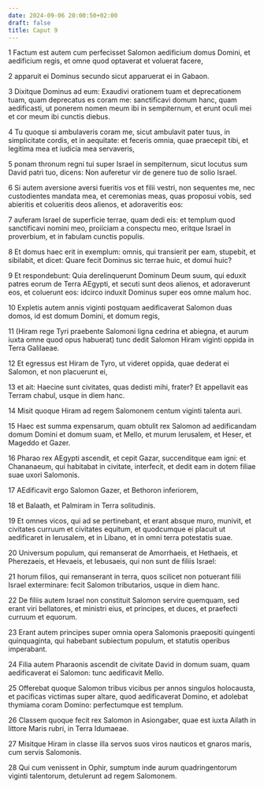 ```yaml
---
date: 2024-09-06 20:00:50+02:00
draft: false
title: Caput 9
---
```





1 Factum est autem cum perfecisset Salomon aedificium domus Domini, et aedificium regis, et omne quod optaverat et voluerat facere,

2 apparuit ei Dominus secundo sicut apparuerat ei in Gabaon.

3 Dixitque Dominus ad eum: Exaudivi orationem tuam et deprecationem tuam, quam deprecatus es coram me: sanctificavi domum hanc, quam aedificasti, ut ponerem nomen meum ibi in sempiternum, et erunt oculi mei et cor meum ibi cunctis diebus.

4 Tu quoque si ambulaveris coram me, sicut ambulavit pater tuus, in simplicitate cordis, et in aequitate: et feceris omnia, quae praecepit tibi, et legitima mea et iudicia mea servaveris,

5 ponam thronum regni tui super Israel in sempiternum, sicut locutus sum David patri tuo, dicens: Non auferetur vir de genere tuo de solio Israel.

6 Si autem aversione aversi fueritis vos et filii vestri, non sequentes me, nec custodientes mandata mea, et ceremonias meas, quas proposui vobis, sed abieritis et colueritis deos alienos, et adoraveritis eos:

7 auferam Israel de superficie terrae, quam dedi eis: et templum quod sanctificavi nomini meo, proiiciam a conspectu meo, eritque Israel in proverbium, et in fabulam cunctis populis.

8 Et domus haec erit in exemplum: omnis, qui transierit per eam, stupebit, et sibilabit, et dicet: Quare fecit Dominus sic terrae huic, et domui huic?

9 Et respondebunt: Quia derelinquerunt Dominum Deum suum, qui eduxit patres eorum de Terra AEgypti, et secuti sunt deos alienos, et adoraverunt eos, et coluerunt eos: idcirco induxit Dominus super eos omne malum hoc.

10 Expletis autem annis viginti postquam aedificaverat Salomon duas domos, id est domum Domini, et domum regis,

11 (Hiram rege Tyri praebente Salomoni ligna cedrina et abiegna, et aurum iuxta omne quod opus habuerat) tunc dedit Salomon Hiram viginti oppida in Terra Galilaeae.

12 Et egressus est Hiram de Tyro, ut videret oppida, quae dederat ei Salomon, et non placuerunt ei,

13 et ait: Haecine sunt civitates, quas dedisti mihi, frater? Et appellavit eas Terram chabul, usque in diem hanc.

14 Misit quoque Hiram ad regem Salomonem centum viginti talenta auri.

15 Haec est summa expensarum, quam obtulit rex Salomon ad aedificandam domum Domini et domum suam, et Mello, et murum Ierusalem, et Heser, et Mageddo et Gazer.

16 Pharao rex AEgypti ascendit, et cepit Gazar, succenditque eam igni: et Chananaeum, qui habitabat in civitate, interfecit, et dedit eam in dotem filiae suae uxori Salomonis.

17 AEdificavit ergo Salomon Gazer, et Bethoron inferiorem,

18 et Balaath, et Palmiram in Terra solitudinis.

19 Et omnes vicos, qui ad se pertinebant, et erant absque muro, munivit, et civitates curruum et civitates equitum, et quodcumque ei placuit ut aedificaret in Ierusalem, et in Libano, et in omni terra potestatis suae.

20 Universum populum, qui remanserat de Amorrhaeis, et Hethaeis, et Pherezaeis, et Hevaeis, et Iebusaeis, qui non sunt de filiis Israel:

21 horum filios, qui remanserant in terra, quos scilicet non potuerant filii Israel exterminare: fecit Salomon tributarios, usque in diem hanc.

22 De filiis autem Israel non constituit Salomon servire quemquam, sed erant viri bellatores, et ministri eius, et principes, et duces, et praefecti curruum et equorum.

23 Erant autem principes super omnia opera Salomonis praepositi quingenti quinquaginta, qui habebant subiectum populum, et statutis operibus imperabant.

24 Filia autem Pharaonis ascendit de civitate David in domum suam, quam aedificaverat ei Salomon: tunc aedificavit Mello.

25 Offerebat quoque Salomon tribus vicibus per annos singulos holocausta, et pacificas victimas super altare, quod aedificaverat Domino, et adolebat thymiama coram Domino: perfectumque est templum.

26 Classem quoque fecit rex Salomon in Asiongaber, quae est iuxta Ailath in littore Maris rubri, in Terra Idumaeae.

27 Misitque Hiram in classe illa servos suos viros nauticos et gnaros maris, cum servis Salomonis.

28 Qui cum venissent in Ophir, sumptum inde aurum quadringentorum viginti talentorum, detulerunt ad regem Salomonem.

